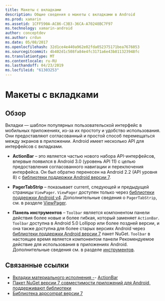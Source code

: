 ```yaml
---
title: Макеты с вкладками
description: Общие сведения о макеты с вкладками в Android
ms.prod: xamarin
ms.assetid: 1CFF590A-AC86-C3B3-36CA-A70248BC7F97
ms.technology: xamarin-android
author: conceptdev
ms.author: crdun
ms.date: 05/08/2017
ms.openlocfilehash: 32d1ce4e440a962e02fda052375171bea7676053
ms.sourcegitcommit: 4b402d1c508fa84e4fc3171a6e43b811323948fc
ms.translationtype: MT
ms.contentlocale: ru-RU
ms.lasthandoff: 04/23/2019
ms.locfileid: "61303253"
---
```

# <a name="tabbed-layouts"></a>Макеты с вкладками


## <a name="overview"></a>Обзор

Вкладки — шаблон популярных пользовательской интерфейс в мобильных приложениях, из-за их простоту и удобство использования. Они предоставляют согласованный и простой способ перемещаться между экранов в приложении. Android имеет несколько API для интерфейсов с вкладками. 

-   **ActionBar** &ndash; это является частью нового набора API-интерфейсов, впервые появился в Android 3.0 (уровень API 11) с целью предоставления согласованного навигации и переключения интерфейса. Он был обратно перенесен на Android 2.2 (API уровня 8) с [библиотеки поддержки Android версии 7](https://www.nuget.org/packages/Xamarin.Android.Support.v7.AppCompat/). 

-   **PagerTabStrip** &ndash; показывает current, следующей и предыдущей страницы `ViewPager`. `ViewPager` доступен только через [библиотеки поддержки Android v4](https://www.nuget.org/packages/Xamarin.Android.Support.v4/).
     Дополнительные сведения о `PagerTabStrip`, см. в разделе [ViewPager](~/android/user-interface/controls/view-pager/index.md).

-   **Панель инструментов** &ndash; `Toolbar` является компонентом панели действия более новые и более гибкая, который заменяет `ActionBar`. `Toolbar` доступна в Android 5.0 Lollipop или более поздней версии, и она также доступна для более старых версиях Android через [библиотеки поддержки Android версии 7](https://www.nuget.org/packages/Xamarin.Android.Support.v7.AppCompat/) пакет NuGet. 
    `Toolbar` в настоящее время является компонентом панели Рекомендуемое действие для использования в приложениях Android.
    Дополнительные сведения см. в разделе [инструментов](~/android/user-interface/controls/tool-bar/index.md). 



## <a name="related-links"></a>Связанные ссылки

- [Вкладки материального исполнения -](https://material.io/guidelines/components/tabs.html)- [ActionBar](https://developer.android.com/guide/topics/ui/actionbar.html)
- [Пакет NuGet версии 7 совместимости приложений для Android, поддерживают библиотеки](https://www.nuget.org/packages/Xamarin.Android.Support.v7.AppCompat/)
- [Библиотека appcompat версии 7](https://developer.android.com/tools/support-library/features.html#v7-appcompat)
